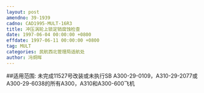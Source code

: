 ```yaml
---
layout: post
amendno: 39-1939
cadno: CAD1995-MULT-16R3
title: 冲压涡轮上锁定销腐蚀检查
date: 1997-06-04 00:00:00 +0800
effdate: 1997-06-11 00:00:00 +0800
tag: MULT
categories: 民航西北管理局适航处
author: 冯炯晖
---
```


##适用范围:
未完成11527号改装或未执行SB A300-29-0109，A310-29-2077或A300-29-6038的所有A300，A310和A300-600飞机

